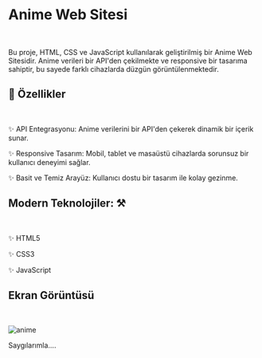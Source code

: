 # Anime Web Sitesi
<br/>

Bu proje, HTML, CSS ve JavaScript kullanılarak geliştirilmiş bir Anime Web Sitesidir. 
Anime verileri bir API'den çekilmekte ve responsive bir tasarıma sahiptir, 
bu sayede farklı cihazlarda düzgün görüntülenmektedir.

## 🚀 Özellikler
<br/>

✨ API Entegrasyonu: Anime verilerini bir API'den çekerek dinamik bir içerik sunar.

✨ Responsive Tasarım: Mobil, tablet ve masaüstü cihazlarda sorunsuz bir kullanıcı deneyimi sağlar.

✨ Basit ve Temiz Arayüz: Kullanıcı dostu bir tasarım ile kolay gezinme.


## Modern Teknolojiler: ⚒️
<br/>

✨ HTML5

✨ CSS3

✨ JavaScript

## Ekran Görüntüsü
<br/>

![anime](https://github.com/user-attachments/assets/0e55839a-15fc-4b6f-8368-17219f6495c9)



Saygılarımla....
